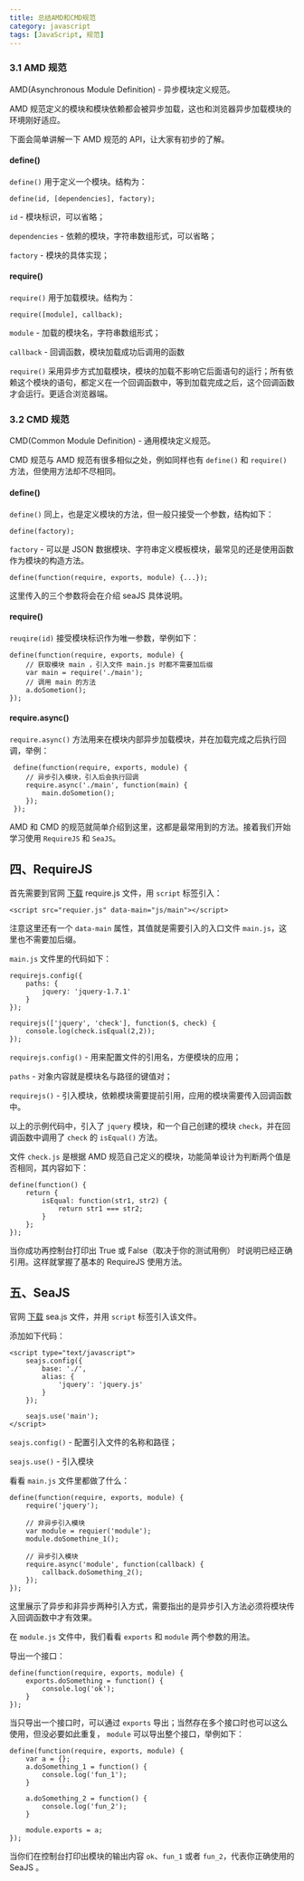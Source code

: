 ```yaml
---
title: 总结AMD和CMD规范
category: javascript
tags: [JavaScript, 规范] 
---
```


### 3.1 AMD 规范

AMD(Asynchronous Module Definition) - 异步模块定义规范。

AMD 规范定义的模块和模块依赖都会被异步加载，这也和浏览器异步加载模块的环境刚好适应。

下面会简单讲解一下 AMD 规范的 API，让大家有初步的了解。

#### define() 

`define()` 用于定义一个模块。结构为：

`define(id, [dependencies], factory);`

`id` - 模块标识，可以省略；

`dependencies` - 依赖的模块，字符串数组形式，可以省略；

`factory` - 模块的具体实现；

#### require() 

`require()` 用于加载模块。结构为：

`require([module], callback);`

`module` - 加载的模块名，字符串数组形式；

`callback` - 回调函数，模块加载成功后调用的函数

`require()` 采用异步方式加载模块，模块的加载不影响它后面语句的运行；所有依赖这个模块的语句，都定义在一个回调函数中，等到加载完成之后，这个回调函数才会运行。更适合浏览器端。

### 3.2 CMD 规范

CMD(Common Module Definition) - 通用模块定义规范。

CMD 规范与 AMD 规范有很多相似之处，例如同样也有 `define()` 和 `require()` 方法，但使用方法却不尽相同。

#### define()

`define()` 同上，也是定义模块的方法，但一般只接受一个参数，结构如下：

`define(factory);`

`factory` - 可以是 JSON 数据模块、字符串定义模板模块，最常见的还是使用函数作为模块的构造方法。

`define(function(require, exports, module) {...});`

这里传入的三个参数将会在介绍 seaJS 具体说明。

#### require()

`reuqire(id)` 接受模块标识作为唯一参数，举例如下：

```
define(function(require, exports, module) {
    // 获取模块 main ，引入文件 main.js 时都不需要加后缀
    var main = require('./main');
    // 调用 main 的方法
    a.doSometion();
});
```

#### require.async()
 
 `require.async()` 方法用来在模块内部异步加载模块，并在加载完成之后执行回调，举例：
 
```
 define(function(require, exports, module) {
    // 异步引入模块，引入后会执行回调
    require.async('./main', function(main) {
        main.doSometion();
    });
 });
```

AMD 和 CMD 的规范就简单介绍到这里，这都是最常用到的方法。接着我们开始学习使用 `RequireJS` 和 `SeaJS`。

## 四、RequireJS

首先需要到官网 [下载](http://www.requirejs.cn/docs/download.html) require.js 文件，用 `script` 标签引入：

`<script src="requier.js" data-main="js/main"></script>`

注意这里还有一个 `data-main` 属性，其值就是需要引入的入口文件 `main.js`，这里也不需要加后缀。

`main.js` 文件里的代码如下：

```
requirejs.config({
    paths: {
        jquery: 'jquery-1.7.1'
    }
});

requirejs(['jquery', 'check'], function($, check) {
    console.log(check.isEqual(2,2));
});
```

`requirejs.config()` - 用来配置文件的引用名，方便模块的应用；

`paths` - 对象内容就是模块名与路径的键值对；

`requirejs()` - 引入模块，依赖模块需要提前引用，应用的模块需要传入回调函数中。

以上的示例代码中，引入了 `jquery` 模块，和一个自己创建的模块 `check`，并在回调函数中调用了 `check` 的 `isEqual()` 方法。

文件 `check.js` 是根据 AMD 规范自己定义的模块，功能简单设计为判断两个值是否相同，其内容如下：

```
define(function() {
    return {
        isEqual: function(str1, str2) {
            return str1 === str2;
        }
    };
});
```

当你成功再控制台打印出 True 或 False（取决于你的测试用例） 时说明已经正确引用。这样就掌握了基本的 RequireJS 使用方法。

## 五、SeaJS

官网 [下载](http://seajs.org/docs/#downloads) sea.js 文件，并用 `script` 标签引入该文件。

添加如下代码：

```
<script type="text/javascript">
    seajs.config({
        base: './',
        alias: {
            'jquery': 'jquery.js'
        }
    });

    seajs.use('main');
</script>
```

`seajs.config()` - 配置引入文件的名称和路径；

`seajs.use()` - 引入模块

看看 `main.js` 文件里都做了什么：

```
define(function(require, exports, module) {
    require('jquery');
    
    // 非异步引入模块
    var module = requier('module');
    module.doSomethine_1();
    
    // 异步引入模块
    require.async('module', function(callback) {
        callback.doSomething_2();
    });
});
```

这里展示了异步和非异步两种引入方式，需要指出的是异步引入方法必须将模块传入回调函数中才有效果。

在 `module.js` 文件中，我们看看 `exports` 和 `module` 两个参数的用法。

导出一个接口：

```
define(function(require, exports, module) {
    exports.doSomething = function() {
        console.log('ok');
    }
});
```

当只导出一个接口时，可以通过 `exports` 导出；当然存在多个接口时也可以这么使用，但没必要如此重复， `module` 可以导出整个接口，举例如下：

```
define(function(require, exports, module) {
    var a = {};
    a.doSomething_1 = function() {
        console.log('fun_1');
    }

    a.doSomething_2 = function() {
        console.log('fun_2');
    }
    
    module.exports = a;
});
```

当你们在控制台打印出模块的输出内容 `ok`、`fun_1` 或者 `fun_2`，代表你正确使用的 SeaJS 。